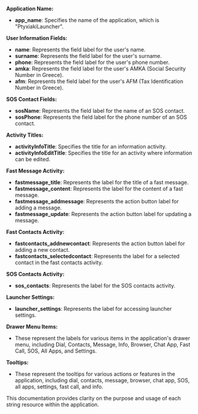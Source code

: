 **Application Name:**

- **app_name**: Specifies the name of the application, which is "PtyxiakiLauncher".

**User Information Fields:**

- **name**: Represents the field label for the user's name.
- **surname**: Represents the field label for the user's surname.
- **phone**: Represents the field label for the user's phone number.
- **amka**: Represents the field label for the user's AMKA (Social Security Number in Greece).
- **afm**: Represents the field label for the user's AFM (Tax Identification Number in Greece).

**SOS Contact Fields:**

- **sosName**: Represents the field label for the name of an SOS contact.
- **sosPhone**: Represents the field label for the phone number of an SOS contact.

**Activity Titles:**

- **activityInfoTitle**: Specifies the title for an information activity.
- **activityInfoEditTitle**: Specifies the title for an activity where information can be edited.

**Fast Message Activity:**

- **fastmessage_title**: Represents the label for the title of a fast message.
- **fastmessage_content**: Represents the label for the content of a fast message.
- **fastmessage_addmessage**: Represents the action button label for adding a message.
- **fastmessage_update**: Represents the action button label for updating a message.

**Fast Contacts Activity:**

- **fastcontacts_addnewcontact**: Represents the action button label for adding a new contact.
- **fastcontacts_selectedcontact**: Represents the label for a selected contact in the fast contacts activity.

**SOS Contacts Activity:**

- **sos_contacts**: Represents the label for the SOS contacts activity.

**Launcher Settings:**

- **launcher_settings**: Represents the label for accessing launcher settings.

**Drawer Menu Items:**

- These represent the labels for various items in the application's drawer menu, including Dial, Contacts, Message, Info, Browser, Chat App, Fast Call, SOS, All Apps, and Settings.

**Tooltips:**

- These represent the tooltips for various actions or features in the application, including dial, contacts, message, browser, chat app, SOS, all apps, settings, fast call, and info.

This documentation provides clarity on the purpose and usage of each string resource within the application.
